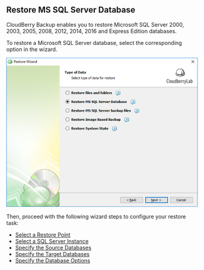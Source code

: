 ## Restore MS SQL Server Database

CloudBerry Backup enables you to restore Microsoft SQL Server 2000, 2003, 2005, 2008, 2012, 2014, 2016 and Express Edition databases.

To restore a Microsoft SQL Server database, select the corresponding option in the wizard.

![](/assets/restore-select-data-type-03-sql-db.png)

Then, proceed with the following wizard steps to configure your restore task:

* [Select a Restore Point](/chapter1/step-3-choose-data-to-restore/32-restore-ms-sql-server-database/322-select-file-versions-to-restore.md)
* [Select a SQL Server Instance](/chapter1/step-3-choose-data-to-restore/32-restore-ms-sql-server-database/322-select-ms-sql-server-instance.md)
* [Specify the Source Databases](/chapter1/step-3-choose-data-to-restore/32-restore-ms-sql-server-database/323-specify-the-restore-source.md)
* [Specify the Target Databases](/chapter1/step-3-choose-data-to-restore/32-restore-ms-sql-server-database/324-specify-the-database-names.md)
* [Specify the Database Options](/chapter1/step-3-choose-data-to-restore/32-restore-ms-sql-server-database/325-specify-the-database-options.md)



